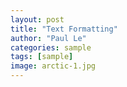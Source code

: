 ```yaml
---
layout: post
title: "Text Formatting"
author: "Paul Le"
categories: sample
tags: [sample]
image: arctic-1.jpg
---
```

